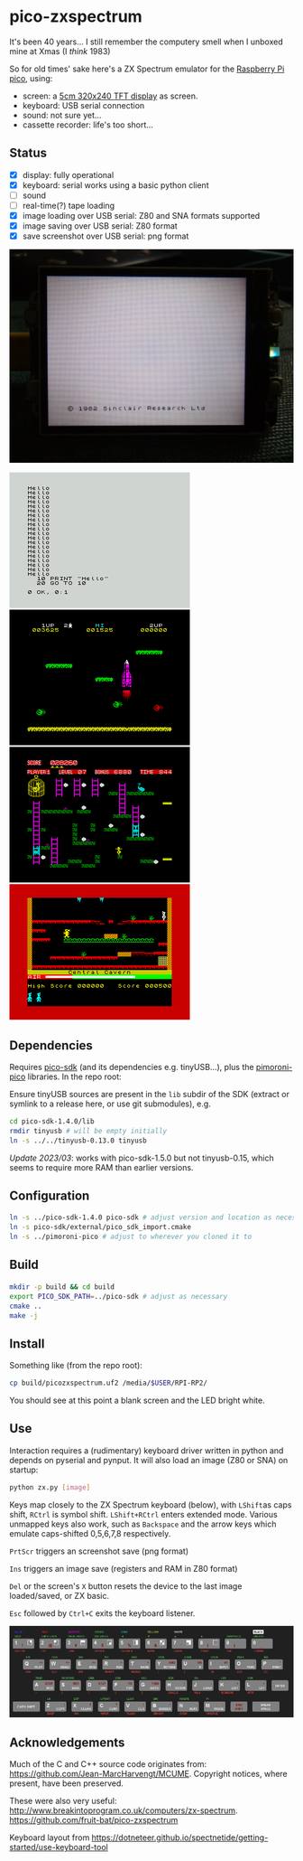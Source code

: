 # pico-zxspectrum

It's been 40 years... I still remember the computery smell when I unboxed mine at Xmas (I *think* 1983)

So for old times' sake here's a ZX Spectrum emulator for the [Raspberry Pi pico](https://www.raspberrypi.com/documentation/microcontrollers/raspberry-pi-pico.html), using:

- screen: a [5cm 320x240 TFT display](https://shop.pimoroni.com/products/pico-display-pack-2-0?variant=39374122582099) as screen.
- keyboard: USB serial connection
- sound: not sure yet...
- cassette recorder: life's too short...

## Status

- [X] display: fully operational
- [X] keyboard: serial works using a basic python client
- [ ] sound
- [ ] real-time(?) tape loading
- [X] image loading over USB serial: Z80 and SNA formats supported
- [X] image saving over USB serial: Z80 format
- [X] save screenshot over USB serial: png format

![boot](./doc/boot.jpg)

![basic](./doc/basic.png) ![jetpac](./doc/jetpac.png)
![chegg](./doc/chegg.png) ![manic](./doc/manic.png)


## Dependencies

Requires [pico-sdk](https://github.com/raspberrypi/pico-sdk) (and its dependencies e.g. tinyUSB...), plus the [pimoroni-pico](https://github.com/pimoroni/pimoroni-pico) libraries. In the repo root:

Ensure tinyUSB sources are present in the `lib` subdir of the SDK (extract or symlink to a release here, or use git submodules), e.g.

```sh
cd pico-sdk-1.4.0/lib
rmdir tinyusb # will be empty initially
ln -s ../../tinyusb-0.13.0 tinyusb
```

*Update 2023/03*: works with pico-sdk-1.5.0 but not tinyusb-0.15, which seems to require more RAM than earlier versions.

## Configuration

```sh
ln -s ../pico-sdk-1.4.0 pico-sdk # adjust version and location as necessary
ln -s pico-sdk/external/pico_sdk_import.cmake
ln -s ../pimoroni-pico # adjust to wherever you cloned it to
```

## Build

```sh
mkdir -p build && cd build
export PICO_SDK_PATH=../pico-sdk # adjust as necessary
cmake ..
make -j
```

## Install

Something like (from the repo root):

```sh
cp build/picozxspectrum.uf2 /media/$USER/RPI-RP2/
```

You should see at this point a blank screen and the LED bright white.

## Use

Interaction requires a (rudimentary) keyboard driver written in python and depends on pyserial and pynput. It will also load an image (Z80 or SNA) on startup:

```sh
python zx.py [image]
```

Keys map closely to the ZX Spectrum keyboard (below), with `LShift`as caps shift, `RCtrl` is symbol shift. `LShift+RCtrl` enters extended mode. Various unmapped keys also work, such as `Backspace` and the arrow keys which emulate caps-shifted 0,5,6,7,8 respectively.

`PrtScr` triggers an screenshot save (png format)

`Ins` triggers an image save (registers and RAM in Z80 format)

`Del` or the screen's `X` button resets the device to the last image loaded/saved, or ZX basic.

`Esc` followed by `Ctrl+C` exits the keyboard listener.

![spectrum-48-keyboard](./doc/spectrum-48-keyboard.png)

## Acknowledgements

Much of the C and C++ source code originates from: https://github.com/Jean-MarcHarvengt/MCUME. Copyright notices, where present, have been preserved.

These were also very useful:
http://www.breakintoprogram.co.uk/computers/zx-spectrum.
https://github.com/fruit-bat/pico-zxspectrum


Keyboard layout from https://dotneteer.github.io/spectnetide/getting-started/use-keyboard-tool
